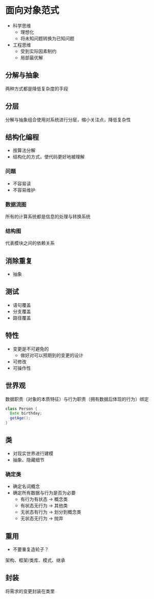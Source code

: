 # 面向对象范式

- 科学思维
  - 理想化
  - 将未知问题转换为已知问题
- 工程思维
  - 受到实际因素制约
  - 局部最优解

## 分解与抽象

两种方式都是降低复杂度的手段

## 分层

分解与抽象组合使用对系统进行分层，缩小关注点，降低复杂性

## 结构化编程

- 按算法分解
- 结构化的方式，使代码更好地被理解

### 问题

- 不容易读
- 不容易维护

### 数据流图

所有的计算系统都是信息的处理与转换系统

### 结构图

代表模块之间的依赖关系

## 消除重复

- 抽象

## 测试

- 语句覆盖
- 分支覆盖
- 路径覆盖

## 特性

- 变更是不可避免的
  - 做好对可以预期到的变更的设计
- 可修改
- 可操作性

## 世界观

数据职责（对象的本质特征）与行为职责（拥有数据后体现的行为）绑定

```java
class Person {
  Date birthday;
  getAge();
}
```

## 类

- 对现实世界进行建模
- 抽象、隐藏细节

### 确定类

- 确定名词概念
- 确定所有数据与行为是否为必要
  - 有行为有状态 -> 概念类
  - 有状态无行为 -> 其他类
  - 无状态有行为 -> 划分到概念类
  - 无状态无行为 -> 抛弃

## 重用

- 不要重复造轮子？

架构、框架/类库、模式、继承

## 封装

将需求的变更封装在类里